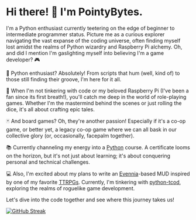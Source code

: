 # Hi there! 👋 I'm PointyBytes.

I'm a Python enthusiast currently teetering on the edge of beginner to intermediate programmer status. Picture me as a curious explorer navigating the vast expanse of the coding universe, often finding myself lost amidst the realms of Python wizardry and Raspberry Pi alchemy. Oh, and did I mention I'm gaslighting myself into believing I'm a game developer? 🎮

🐍 Python enthusiast? Absolutely! From scripts that hum (well, kind of) to those still finding their groove, I'm here for it all.

🎲 When I'm not tinkering with code or my beloved Raspberry Pi (I've been a fan since its first breath!), you'll catch me deep in the world of role-playing games. Whether I'm the mastermind behind the scenes or just rolling the dice, it's all about crafting epic tales.

🃏 And board games? Oh, they're another passion! Especially if it's a co-op game, or better yet, a legacy co-op game where we can all bask in our collective glory (or, occasionally, facepalm together).

📚 Currently channeling my energy into a [Python](https://www.udemy.com/course/100-days-of-code/) course. A certificate looms on the horizon, but it's not just about learning; it's about conquering personal and technical challenges.

💻 Also, I'm excited about my plans to write an [Evennia](https://github.com/evennia/evennia)-based MUD inspired by one of my favorite [TTRPGs](https://freeleaguepublishing.com/games/mutant-year-zero/). Currently, I'm tinkering with [python-tcod](https://github.com/libtcod/python-tcod), exploring the realms of roguelike game development.

Let's dive into the code together and see where this journey takes us!


[![GitHub Streak](https://streak-stats.demolab.com?user=PointyBytes&theme=shadow-orange&hide_border=true&date_format=j%20M%5B%20Y%5D&card_width=356&hide_total_contributions=true)](https://git.io/streak-stats)
